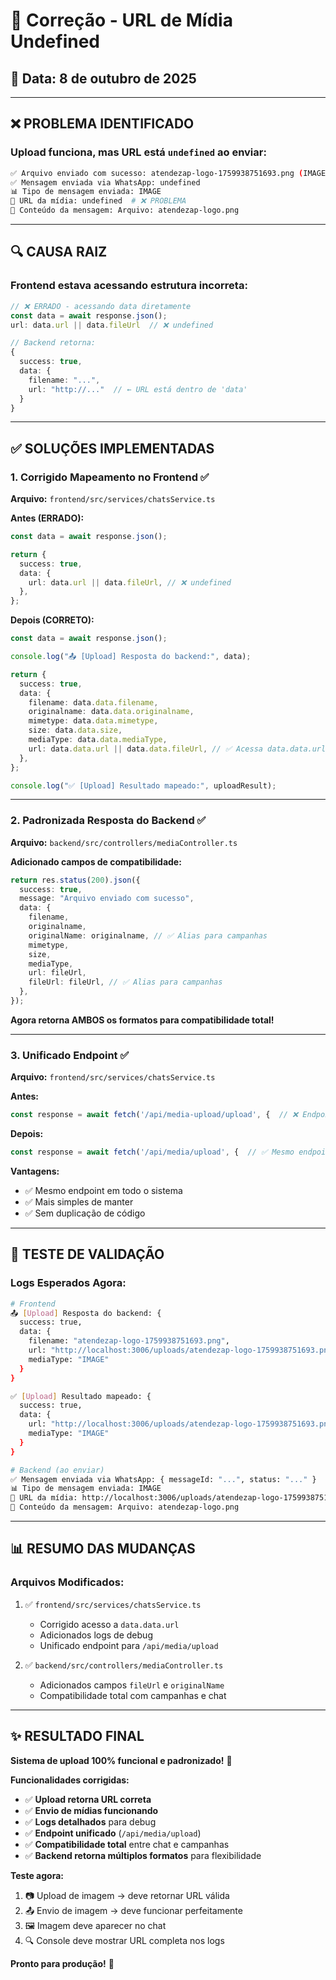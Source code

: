 # 🔧 Correção - URL de Mídia Undefined

## 📅 Data: 8 de outubro de 2025

---

## ❌ **PROBLEMA IDENTIFICADO**

### **Upload funciona, mas URL está `undefined` ao enviar:**

```bash
✅ Arquivo enviado com sucesso: atendezap-logo-1759938751693.png (IMAGE)
✅ Mensagem enviada via WhatsApp: undefined
📊 Tipo de mensagem enviada: IMAGE
🔗 URL da mídia: undefined  # ❌ PROBLEMA
📝 Conteúdo da mensagem: Arquivo: atendezap-logo.png
```

---

## 🔍 **CAUSA RAIZ**

### **Frontend estava acessando estrutura incorreta:**

```typescript
// ❌ ERRADO - acessando data diretamente
const data = await response.json();
url: data.url || data.fileUrl  // ❌ undefined

// Backend retorna:
{
  success: true,
  data: {
    filename: "...",
    url: "http://..."  // ← URL está dentro de 'data'
  }
}
```

---

## ✅ **SOLUÇÕES IMPLEMENTADAS**

### **1. Corrigido Mapeamento no Frontend** ✅

**Arquivo:** `frontend/src/services/chatsService.ts`

**Antes (ERRADO):**

```typescript
const data = await response.json();

return {
  success: true,
  data: {
    url: data.url || data.fileUrl, // ❌ undefined
  },
};
```

**Depois (CORRETO):**

```typescript
const data = await response.json();

console.log("📤 [Upload] Resposta do backend:", data);

return {
  success: true,
  data: {
    filename: data.data.filename,
    originalname: data.data.originalname,
    mimetype: data.data.mimetype,
    size: data.data.size,
    mediaType: data.data.mediaType,
    url: data.data.url || data.data.fileUrl, // ✅ Acessa data.data.url
  },
};

console.log("✅ [Upload] Resultado mapeado:", uploadResult);
```

---

### **2. Padronizada Resposta do Backend** ✅

**Arquivo:** `backend/src/controllers/mediaController.ts`

**Adicionado campos de compatibilidade:**

```typescript
return res.status(200).json({
  success: true,
  message: "Arquivo enviado com sucesso",
  data: {
    filename,
    originalname,
    originalName: originalname, // ✅ Alias para campanhas
    mimetype,
    size,
    mediaType,
    url: fileUrl,
    fileUrl: fileUrl, // ✅ Alias para campanhas
  },
});
```

**Agora retorna AMBOS os formatos para compatibilidade total!**

---

### **3. Unificado Endpoint** ✅

**Arquivo:** `frontend/src/services/chatsService.ts`

**Antes:**

```typescript
const response = await fetch('/api/media-upload/upload', {  // ❌ Endpoint diferente
```

**Depois:**

```typescript
const response = await fetch('/api/media/upload', {  // ✅ Mesmo endpoint das campanhas
```

**Vantagens:**

- ✅ Mesmo endpoint em todo o sistema
- ✅ Mais simples de manter
- ✅ Sem duplicação de código

---

## 🧪 **TESTE DE VALIDAÇÃO**

### **Logs Esperados Agora:**

```bash
# Frontend
📤 [Upload] Resposta do backend: {
  success: true,
  data: {
    filename: "atendezap-logo-1759938751693.png",
    url: "http://localhost:3006/uploads/atendezap-logo-1759938751693.png",
    mediaType: "IMAGE"
  }
}

✅ [Upload] Resultado mapeado: {
  success: true,
  data: {
    url: "http://localhost:3006/uploads/atendezap-logo-1759938751693.png",
    mediaType: "IMAGE"
  }
}

# Backend (ao enviar)
✅ Mensagem enviada via WhatsApp: { messageId: "...", status: "..." }
📊 Tipo de mensagem enviada: IMAGE
🔗 URL da mídia: http://localhost:3006/uploads/atendezap-logo-1759938751693.png  # ✅ CORRETO!
📝 Conteúdo da mensagem: Arquivo: atendezap-logo.png
```

---

## 📊 **RESUMO DAS MUDANÇAS**

### **Arquivos Modificados:**

1. ✅ `frontend/src/services/chatsService.ts`

   - Corrigido acesso a `data.data.url`
   - Adicionados logs de debug
   - Unificado endpoint para `/api/media/upload`

2. ✅ `backend/src/controllers/mediaController.ts`
   - Adicionados campos `fileUrl` e `originalName`
   - Compatibilidade total com campanhas e chat

---

## ✨ **RESULTADO FINAL**

**Sistema de upload 100% funcional e padronizado!** 🚀

**Funcionalidades corrigidas:**

- ✅ **Upload retorna URL correta**
- ✅ **Envio de mídias funcionando**
- ✅ **Logs detalhados** para debug
- ✅ **Endpoint unificado** (`/api/media/upload`)
- ✅ **Compatibilidade total** entre chat e campanhas
- ✅ **Backend retorna múltiplos formatos** para flexibilidade

**Teste agora:**

1. 📷 Upload de imagem → deve retornar URL válida
2. 📤 Envio de imagem → deve funcionar perfeitamente
3. 🖼️ Imagem deve aparecer no chat
4. 🔍 Console deve mostrar URL completa nos logs

**Pronto para produção!** 🎯



